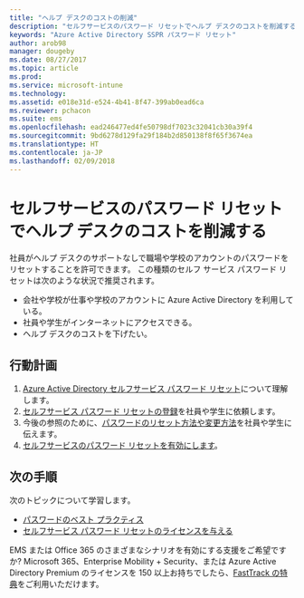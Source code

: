 ```yaml
---
title: "ヘルプ デスクのコストの削減"
description: "セルフサービスのパスワード リセットでヘルプ デスクのコストを削減する"
keywords: "Azure Active Directory SSPR パスワード リセット"
author: arob98
manager: dougeby
ms.date: 08/27/2017
ms.topic: article
ms.prod: 
ms.service: microsoft-intune
ms.technology: 
ms.assetid: e018e31d-e524-4b41-8f47-399ab0ead6ca
ms.reviewer: pchacon
ms.suite: ems
ms.openlocfilehash: ead246477ed4fe50798df7023c32041cb30a39f4
ms.sourcegitcommit: 9bd6278d129fa29f184b2d850138f8f65f3674ea
ms.translationtype: HT
ms.contentlocale: ja-JP
ms.lasthandoff: 02/09/2018
---
```

# <a name="reduce-help-desk-costs-with-self-service-password-reset"></a>セルフサービスのパスワード リセットでヘルプ デスクのコストを削減する

社員がヘルプ デスクのサポートなしで職場や学校のアカウントのパスワードをリセットすることを許可できます。 この種類のセルフ サービス パスワード リセットは次のような状況で推奨されます。
* 会社や学校が仕事や学校のアカウントに Azure Active Directory を利用している。
* 社員や学生がインターネットにアクセスできる。
* ヘルプ デスクのコストを下げたい。

## <a name="action-plan"></a>行動計画

1. [Azure Active Directory セルフサービス パスワード リセット](https://docs.microsoft.com/azure/active-directory/active-directory-passwords-overview)について理解します。 
2. [セルフサービス パスワード リセットの登録](https://docs.microsoft.com/azure/active-directory/active-directory-passwords-reset-register)を社員や学生に依頼します。
3. 今後の参照のために、[パスワードのリセット方法や変更方法](https://docs.microsoft.com/azure/active-directory/active-directory-passwords-update-your-own-password)を社員や学生に伝えます。
4. [セルフサービスのパスワード リセットを有効にします](https://docs.microsoft.com/azure/active-directory/active-directory-passwords-getting-started)。

## <a name="next-steps"></a>次の手順

次のトピックについて学習します。
* [パスワードのベスト プラクティス](https://docs.microsoft.com/azure/active-directory/active-directory-secure-passwords) 
* [セルフサービス パスワード リセットのライセンスを与える](https://docs.microsoft.com/azure/active-directory/active-directory-secure-passwords)

EMS または Office 365 のさまざまなシナリオを有効にする支援をご希望ですか? Microsoft 365、Enterprise Mobility + Security、または Azure Active Directory Premium のライセンスを 150 以上お持ちでしたら、[FastTrack の特典](https://docs.microsoft.com/enterprise-mobility-security/solutions/enterprise-mobility-fasttrack-program)をご利用いただけます。